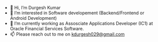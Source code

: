 - 👋 Hi, I’m Durgesh Kumar
- 👀 I’m interested in Software developement (Backend/Frontend or Android Development)
- 🌱 I’m currently working as Assosciate Applications Developer (IC1) at Oracle Financial Services Software.
- 📫 Please reach out to me on kdurgesh029@gmail.com

<!---
Durgesh-Kumar-241/Durgesh-Kumar-241 is a ✨ special ✨ repository because its `README.md` (this file) appears on your GitHub profile.
You can click the Preview link to take a look at your changes.
--->
